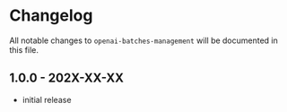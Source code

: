 # Changelog

All notable changes to `openai-batches-management` will be documented in this file.

## 1.0.0 - 202X-XX-XX

- initial release
